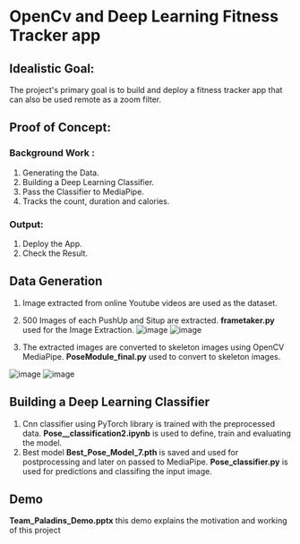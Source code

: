 # OpenCv and Deep Learning Fitness Tracker app
## Idealistic Goal:
The project's primary goal is to build and deploy a fitness tracker app that can also be used remote as a zoom filter.
## Proof of Concept:
### Background Work :
1. Generating the Data.
2. Building a Deep Learning Classifier.
3. Pass the Classifier to MediaPipe.
4. Tracks the count, duration and calories.
### Output:
1. Deploy the App.
2. Check the Result.
## Data Generation
1. Image extracted from online Youtube videos are used as the dataset.
2. 500 Images of each PushUp and Situp are extracted.
**frametaker.py** used for the Image Extraction.
![image](https://user-images.githubusercontent.com/86652676/184018461-3312770d-4e69-43ee-ae67-481209137366.png)
![image](https://user-images.githubusercontent.com/86652676/184018815-37f8177e-3988-4ea7-a985-7e11d0d93cc4.png)

3. The extracted images are converted to skeleton images using OpenCV MediaPipe.
**PoseModule_final.py** used to convert to skeleton images.

![image](https://user-images.githubusercontent.com/86652676/184019730-bc856162-aba5-4bb4-bc11-674106a1f638.png)
![image](https://user-images.githubusercontent.com/86652676/184019761-10c8d505-9ef5-42b9-908e-ce41767f9867.png)

## Building a Deep Learning Classifier
1. Cnn classifier using PyTorch library is trained with the preprocessed data. **Pose__classification2.ipynb** is used to define, train and evaluating the model.
2. Best model **Best_Pose_Model_7.pth** is saved and used for postprocessing and later on passed to MediaPipe. **Pose_classifier.py** is used for predictions and classifing the input image.
## Demo
**Team_Paladins_Demo.pptx** this demo explains the motivation and working of this project 
